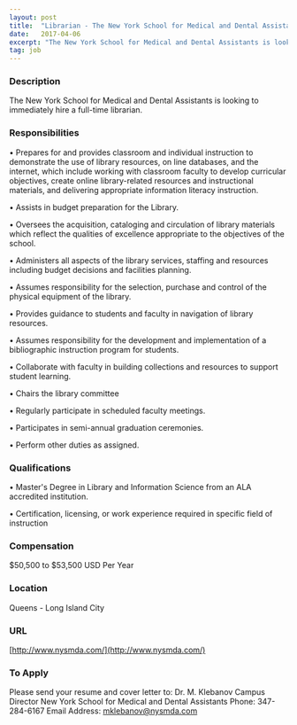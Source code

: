 ```yaml
---
layout: post
title:  "Librarian - The New York School for Medical and Dental Assistants"
date:   2017-04-06
excerpt: "The New York School for Medical and Dental Assistants is looking to immediately hire a full-time librarian. "
tag: job
---
```


### Description   

The New York School for Medical and Dental Assistants is looking to immediately hire a full-time librarian. 


### Responsibilities   


• 	Prepares for and provides classroom and individual instruction to demonstrate the use of library resources, on line databases, and the internet, which include working with classroom faculty to develop curricular objectives, create online library-related resources and instructional materials, and delivering appropriate information literacy instruction.

• 	Assists in budget preparation for the Library.

• 	Oversees the acquisition, cataloging and circulation of library materials which reflect the qualities of excellence appropriate to the objectives of the school.

• 	Administers all aspects of the library services, staffing and resources including budget decisions and facilities planning.

• 	Assumes responsibility for the selection, purchase and control of the physical equipment of the library.

• 	Provides guidance to students and faculty in navigation of library resources.

• 	Assumes responsibility for the development and implementation of a bibliographic instruction program for students.

• 	Collaborate with faculty in building collections and resources to support student learning.

• 	Chairs the library committee

• 	Regularly participate in scheduled faculty meetings.

• 	Participates in semi-annual graduation ceremonies.

• 	Perform other duties as assigned.



### Qualifications   


• 	Master's Degree in Library and Information Science from an ALA accredited institution.

• 	Certification, licensing, or work experience required in specific field of instruction



### Compensation   

$50,500 to $53,500 USD Per Year


### Location   

Queens - Long Island City


### URL   

[http://www.nysmda.com/](http://www.nysmda.com/)

### To Apply   

Please send your resume and cover letter to:
Dr. M. Klebanov Campus Director
New York School for Medical and Dental Assistants
Phone:
347-284-6167
Email Address:
mklebanov@nysmda.com






